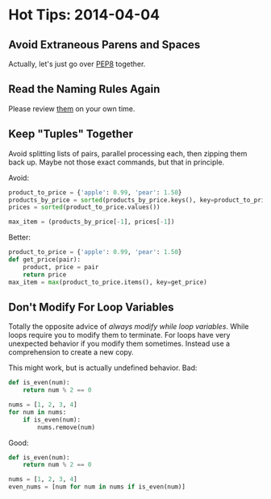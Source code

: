 # Hot Tips: 2014-04-04
## Avoid Extraneous Parens and Spaces
Actually, let's just go over [PEP8](https://www.python.org/dev/peps/pep-0008/) together.

## Read the Naming Rules Again
Please review [them](naming.md) on your own time.

## Keep "Tuples" Together
Avoid splitting lists of pairs, parallel processing each, then zipping them back up.
Maybe not those exact commands, but that in principle.

Avoid:
```python
product_to_price = {'apple': 0.99, 'pear': 1.50}
products_by_price = sorted(products_by_price.keys(), key=product_to_price.get)
prices = sorted(product_to_price.values())

max_item = (products_by_price[-1], prices[-1])
```

Better:
```python
product_to_price = {'apple': 0.99, 'pear': 1.50}
def get_price(pair):
    product, price = pair
    return price
max_item = max(product_to_price.items(), key=get_price)
```

## Don't Modify For Loop Variables
Totally the opposite advice of _always modify while loop variables_.
While loops require you to modify them to terminate.
For loops have very unexpected behavior if you modify them sometimes.
Instead use a comprehension to create a new copy.

This might work, but is actually undefined behavior.
Bad:
```python
def is_even(num):
    return num % 2 == 0

nums = [1, 2, 3, 4]
for num in nums:
    if is_even(num):
        nums.remove(num)
```

Good:
```python
def is_even(num):
    return num % 2 == 0

nums = [1, 2, 3, 4]
even_nums = [num for num in nums if is_even(num)]
```

